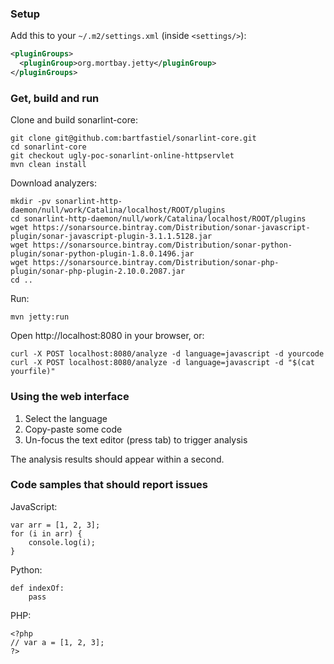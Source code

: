 ### Setup

Add this to your `~/.m2/settings.xml` (inside `<settings/>`):

```xml
<pluginGroups>
  <pluginGroup>org.mortbay.jetty</pluginGroup>
</pluginGroups>
```

### Get, build and run

Clone and build sonarlint-core:

    git clone git@github.com:bartfastiel/sonarlint-core.git
    cd sonarlint-core
    git checkout ugly-poc-sonarlint-online-httpservlet
    mvn clean install

Download analyzers:

    mkdir -pv sonarlint-http-daemon/null/work/Catalina/localhost/ROOT/plugins
    cd sonarlint-http-daemon/null/work/Catalina/localhost/ROOT/plugins
    wget https://sonarsource.bintray.com/Distribution/sonar-javascript-plugin/sonar-javascript-plugin-3.1.1.5128.jar
    wget https://sonarsource.bintray.com/Distribution/sonar-python-plugin/sonar-python-plugin-1.8.0.1496.jar
    wget https://sonarsource.bintray.com/Distribution/sonar-php-plugin/sonar-php-plugin-2.10.0.2087.jar
    cd ..

Run:

    mvn jetty:run

Open http://localhost:8080 in your browser, or:

    curl -X POST localhost:8080/analyze -d language=javascript -d yourcode
    curl -X POST localhost:8080/analyze -d language=javascript -d "$(cat yourfile)"

### Using the web interface

1. Select the language
2. Copy-paste some code
3. Un-focus the text editor (press tab) to trigger analysis

The analysis results should appear within a second.

### Code samples that should report issues

JavaScript:

    var arr = [1, 2, 3];
    for (i in arr) {
        console.log(i);
    }

Python:

    def indexOf:
        pass

PHP:

    <?php
    // var a = [1, 2, 3];
    ?>

